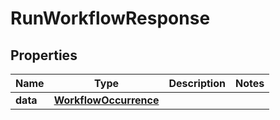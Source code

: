 

# RunWorkflowResponse


## Properties

| Name | Type | Description | Notes |
|------------ | ------------- | ------------- | -------------|
|**data** | [**WorkflowOccurrence**](WorkflowOccurrence.md) |  |  |



